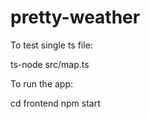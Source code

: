 # pretty-weather

To test single ts file:

ts-node src/map.ts 

To run the app:

cd frontend
npm start
